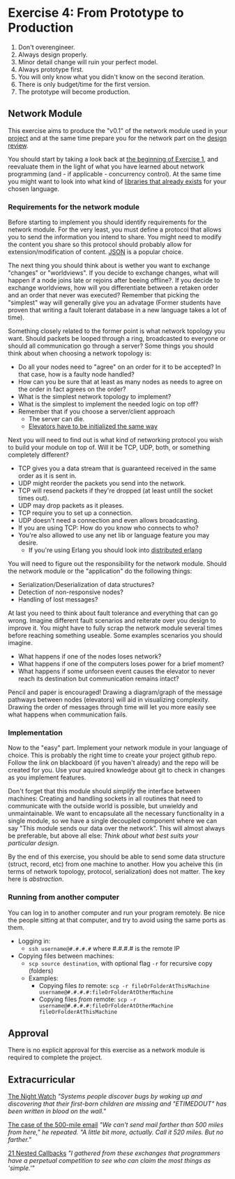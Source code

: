 # Exercise 4: From Prototype to Production

1. Don't overengineer.
2. Always design properly.
3. Minor detail change will ruin your perfect model.
4. Always prototype first.
5. You will only know what you didn't know on the second iteration.
6. There is only budget/time for the first version.
7. The prototype will become production.


## Network Module

This exercise aims to produce the "v0.1" of the network module used in your [project](https://github.com/TTK4145/Project) and at the same time prepare you for the network part on the [design review](https://github.com/TTK4145/Project/blob/master/EVALUATION.md#design-review).


You should start by taking a look back at [the beginning of Exercise 1](/Ex02-Intro#1-thinking-about-elevators), and reevaluate them in the light of what you have learned about network programming (and - if applicable - concurrency control). At the same time you might want to look into what kind of [libraries that already exists](https://github.com/TTK4145/Project#state-of-support-for-some-popular-languages) for your chosen language.


### Requirements for the network module
Before starting to implement you should identify requirements for the network module. For the very least, you must define a protocol that allows you to send the information you intend to share. You might need to modify the content you share so this protocol should probably allow for extension/modification of content. [JSON](https://www.json.org/) is a popular choice.


The next thing you should think about is wether you want to exchange "changes" or "worldviews". If you decide to exchange changes, what will happen if a node joins late or rejoins after beeing offline?. If you decide to exchange worldviews, how will you differentiate between a retaken order and an order that never was executed? Remember that picking the "simplest" way will generally give you an advatage (Former students have proven that writing a fault tolerant database in a new language takes a lot of time).


Something closely related to the former point is what network topology you want. Should packets be looped through a ring, broadcasted to everyone or should all communication go through a server? Some things you should think about when choosing a network topology is:
 - Do all your nodes need to "agree" on an order for it to be accepted? In that case, how is a faulty node handled? 
 - How can you be sure that at least as many nodes as needs to agree on the order in fact agrees on the order?
 - What is the simplest network topology to implement?
 - What is the simplest to implement the needed logic on top off?
 - Remember that if you choose a server/client approach
     - The server can die.
     - [Elevators have to be initialized the same way](https://github.com/TTK4145/Project/blob/master/SPECIFICATION.md#51-your-program-should-be-started-with-a-simple-one-liner-it-should-be-started-the-exact-same-way-for-all-participating-elevators-if-some-configuration-is-required-either-as-input-args-or-through-a-config-file-this-should-be-the-exact-same-for-all-participating-elevators-you-might-be-asked-to-hand-in-executables-for-the-completion-test-if-youre-writing-in-a-language-that-require-an-interpreter-andor-have-problems-generating-executables-talk-to-the-student-assistants-or-the-person-administrating-this-project-to-get-help)


Next you will need to find out is what kind of networking protocol you wish to build your module on top of. Will it be TCP, UDP, both, or something completely different?
 - TCP gives you a data stream that is guaranteed received in the same order as it is sent in.
 - UDP might reorder the packets you send into the network.
 - TCP will resend packets if they're dropped (at least untill the socket times out).
 - UDP may drop packets as it pleases.
 - TCP require you to set up a connection.
 - UDP doesn't need a connection and even allows broadcasting.
 - If you are using TCP: How do you know who connects to who?
 - You're also allowed to use any net lib or language feature you may desire.
      - If you're using Erlang you should look into [distributed erlang](http://erlang.org/doc/reference_manual/distributed.html)


You will need to figure out the responsibility for the network module. Should the network module or the "application" do the following things:
 - Serialization/Deserialization of data structures?
 - Detection of non-responsive nodes?
 - Handling of lost messages?
 
 
 At last you need to think about fault tolerance and everything that can go wrong. Imagine different fault scenarios and reiterate over you design to improve it. You might have to fully scrap the network module several times before reaching something useable. Some examples scenarios you should imagine.
 - What happens if one of the nodes loses network?
 - What happens if one of the computers loses power for a brief moment?
 - What happens if some unforseen event causes the elevator to never reach its destination but communication remains intact?

Pencil and paper is encouraged! Drawing a diagram/graph of the message pathways between nodes (elevators) will aid in visualizing complexity. Drawing the order of messages through time will let you more easily see what happens when communication fails.

### Implementation
Now to the "easy" part. Implement your network module in your language of choice. This is probably the right time to create your project github repo. Follow the link on blackboard (if you haven't already) and the repo will be created for you. Use your aquired knowledge about git to check in changes as you implement features.

Don't forget that this module should *simplify* the interface between machines: Creating and handling sockets in all routines that need to communicate with the outside world is possible, but unwieldy and unmaintainable. We want to encapsulate all the necessary functionality in a single module, so we have a single decoupled component where we can say "This module sends our data over the network". This will almost always be preferable, but above all else: *Think about what best suits your particular design*.


By the end of this exercise, you should be able to send some data structure (struct, record, etc) from one machine to another. How you acheive this (in terms of network topology, protocol, serialization) does not matter. The key here is *abstraction*.  

 
### Running from another computer


You can log in to another computer and run your program remotely. Be nice the people sitting at that computer, and try to avoid using the same ports as them.

 - Logging in:
   - `ssh username@#.#.#.#` where #.#.#.# is the remote IP
 - Copying files between machines:
   - `scp source destination`, with optional flag `-r` for recursive copy (folders)
   - Examples:
     - Copying files *to* remote: `scp -r fileOrFolderAtThisMachine username@#.#.#.#:fileOrFolderAtOtherMachine`
     - Copying files *from* remote: `scp -r username@#.#.#.#:fileOrFolderAtOtherMachine fileOrFolderAtThisMachine`
    

## Approval
There is no explicit approval for this exercise as a network module is required to complete the project.

## Extracurricular

[The Night Watch](https://web.archive.org/web/20140214100538/http://research.microsoft.com/en-us/people/mickens/thenightwatch.pdf)
*"Systems people discover bugs by waking up and discovering that their first-born children are missing and "ETIMEDOUT" has been written in blood on the wall."*

[The case of the 500-mile email](http://www.ibiblio.org/harris/500milemail.html)
*"We can't send mail farther than 500 miles from here," he repeated. "A little bit more, actually. Call it 520 miles. But no farther."*

[21 Nested Callbacks](http://blog.michellebu.com/2013/03/21-nested-callbacks/)
*"I gathered from these exchanges that programmers have a perpetual competition to see who can claim the most things as 'simple.'"*
